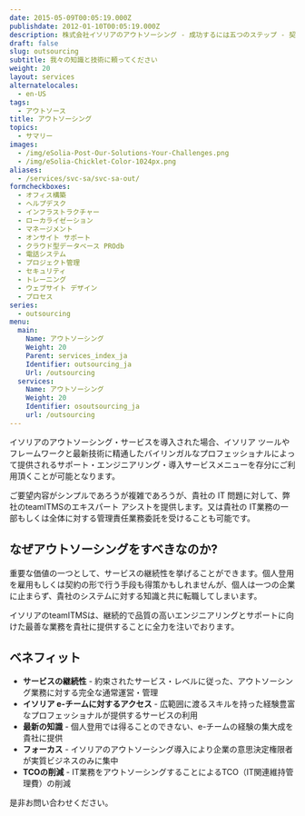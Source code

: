 ```yaml
---
date: 2015-05-09T00:05:19.000Z
publishdate: 2012-01-10T00:05:19.000Z
description: 株式会社イソリアのアウトソーシング - 成功するには五つのステップ - 契約締結、ディスカバリー、計画、実行、管理
draft: false
slug: outsourcing
subtitle: 我々の知識と技術に頼ってください
weight: 20
layout: services
alternatelocales:
  - en-US
tags:
  - アウトソース
title: アウトソーシング
topics:
  - サマリー
images:
  - /img/eSolia-Post-Our-Solutions-Your-Challenges.png
  - /img/eSolia-Chicklet-Color-1024px.png
aliases:
  - /services/svc-sa/svc-sa-out/
formcheckboxes:
  - オフィス構築
  - ヘルプデスク
  - インフラストラクチャー
  - ローカライゼーション
  - マネージメント
  - オンサイト サポート
  - クラウド型データベース PROdb
  - 電話システム
  - プロジェクト管理
  - セキュリティ
  - トレーニング
  - ウェブサイト デザイン
  - プロセス
series:
  - outsourcing
menu:
  main:
    Name: アウトソーシング
    Weight: 20
    Parent: services_index_ja
    Identifier: outsourcing_ja
    Url: /outsourcing
  services:
    Name: アウトソーシング
    Weight: 20
    Identifier: osoutsourcing_ja
    url: /outsourcing
---
```


イソリアのアウトソーシング・サービスを導入された場合、イソリア ツールやフレームワークと最新技術に精通したバイリンガルなプロフェッショナルによって提供されるサポート・エンジニアリング・導入サービスメニューを存分にご利用頂くことが可能となります。

ご要望内容がシンプルであろうが複雑であろうが、貴社の IT 問題に対して、弊社のteamITMSのエキスパート アシストを提供します。又は貴社の IT業務の一部もしくは全体に対する管理責任業務委託を受けることも可能です。

## なぜアウトソーシングをすべきなのか?

重要な価値の一つとして、サービスの継続性を挙げることができます。個人登用を雇用もしくは契約の形で行う手段も得策かもしれませんが、個人は一つの企業に止まらず、貴社のシステムに対する知識と共に転職してしまいます。

イソリアのteamITMSは、継続的で品質の高いエンジニアリングとサポートに向けた最善な業務を貴社に提供することに全力を注いでおります。

## ベネフィット

* **サービスの継続性** - 約束されたサービス・レベルに従った、アウトソーシング業務に対する完全な通常運営・管理
* **イソリア e-チームに対するアクセス** - 広範囲に渡るスキルを持った経験豊富なプロフェッショナルが提供するサービスの利用
* **最新の知識** - 個人登用では得ることのできない、e-チームの経験の集大成を貴社に提供
* **フォーカス** - イソリアのアウトソーシング導入により企業の意思決定権限者が実質ビジネスのみに集中
* **TCOの削減** - IT業務をアウトソーシングすることによるTCO（IT関連維持管理費）の削減

是非お問い合わせください。
